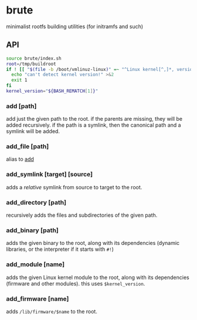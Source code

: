 # brute

  minimalist rootfs building utilities (for initramfs and such)

## API

```sh
source brute/index.sh
root=/tmp/buildroot
if ! [[ "$(file -b /boot/vmlinuz-linux)" =~ "^Linux kernel[^,]*, version (\S+)" ]]; then
  echo "can't detect kernel version!" >&2
  exit 1
fi
kernel_version="${BASH_REMATCH[1]}"
```

### add [path]

  add just the given path to the root.
  if the parents are missing, they will be added recursively.
  if the path is a symlink, then the canonical path and a symlink will be added.

### add_file [path]

  alias to [add](#add-path)

### add_symlink [target] [source]

  adds a *relative* symlink from source to target to the root.

### add_directory [path]

  recursively adds the files and subdirectories of the given path.

### add_binary [path]

  adds the given binary to the root, along with its dependencies (dynamic libraries, or the interpreter if it starts with `#!`)

### add_module [name]

  adds the given Linux kernel module to the root, along with its dependencies (firmware and other modules).
  this uses `$kernel_version`.

### add_firmware [name]

  adds `/lib/firmware/$name` to the root.

